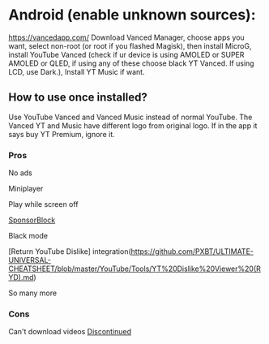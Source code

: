 # Android (enable unknown sources): 
https://vancedapp.com/
Download Vanced Manager, choose apps you want, select non-root (or root if you flashed Magisk), then install MicroG, install YouTube Vanced (check if ur device is using AMOLED or SUPER AMOLED or QLED, if using any of these choose black YT Vanced. If using LCD, use Dark.), Install YT Music if want. 
## How to use once installed?
Use YouTube Vanced and Vanced Music instead of normal YouTube. The Vanced YT and Music have different logo from original logo. If in the app it says buy YT Premium, ignore it.
### Pros
No ads

Miniplayer

Play while screen off

[SponsorBlock](https://github.com/PXBT/ULTIMATE-UNIVERSAL-CHEATSHEET/blob/master/YouTube/SponsorBlock.md)

Black mode

[Return YouTube Dislike] integration(https://github.com/PXBT/ULTIMATE-UNIVERSAL-CHEATSHEET/blob/master/YouTube/Tools/YT%20Dislike%20Viewer%20(RYD).md)

So many more
### Cons
Can't download videos
[Discontinued](https://www.androidpolice.com/vanced-developers-issue-statement-addressing-wild-rumors-about-the-apps-demise/)
